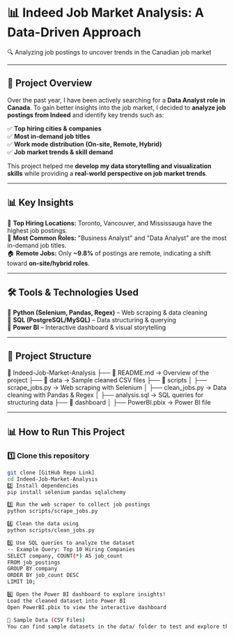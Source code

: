 # 📊 Indeed Job Market Analysis: A Data-Driven Approach  
🔍 Analyzing job postings to uncover trends in the Canadian job market  

---

## 📌 Project Overview  
Over the past year, I have been actively searching for a **Data Analyst role in Canada**. To gain better insights into the job market, I decided to **analyze job postings from Indeed** and identify key trends such as:  

✅ **Top hiring cities & companies**  
✅ **Most in-demand job titles**  
✅ **Work mode distribution (On-site, Remote, Hybrid)**  
✅ **Job market trends & skill demand**  

This project helped me **develop my data storytelling and visualization skills** while providing a **real-world perspective on job market trends**.  

---

## 📊 Key Insights  
📍 **Top Hiring Locations:** Toronto, Vancouver, and Mississauga have the highest job postings.  
📌 **Most Common Roles:** "Business Analyst" and "Data Analyst" are the most in-demand job titles.  
🏠 **Remote Jobs:** Only **~9.8%** of postings are remote, indicating a shift toward **on-site/hybrid roles**.  

---

## 🛠 Tools & Technologies Used  
🔹 **Python (Selenium, Pandas, Regex)** – Web scraping & data cleaning  
🔹 **SQL (PostgreSQL/MySQL)** – Data structuring & querying  
🔹 **Power BI** – Interactive dashboard & visual storytelling  

---

## 📂 Project Structure  
📂 Indeed-Job-Market-Analysis
├── 📜 README.md → Overview of the project
├── 📂 data → Sample cleaned CSV files
├── 📂 scripts
│ ├── scrape_jobs.py → Web scraping with Selenium
│ ├── clean_jobs.py → Data cleaning with Pandas & Regex
│ ├── analysis.sql → SQL queries for structuring data
├── 📂 dashboard
│ ├── PowerBI.pbix → Power BI file


---

## 📊 How to Run This Project  
### 1️⃣ Clone this repository  
```bash
git clone [GitHub Repo Link]
cd Indeed-Job-Market-Analysis
2️⃣ Install dependencies
pip install selenium pandas sqlalchemy

3️⃣ Run the web scraper to collect job postings
python scripts/scrape_jobs.py

4️⃣ Clean the data using
python scripts/clean_jobs.py

5️⃣ Use SQL queries to analyze the dataset
-- Example Query: Top 10 Hiring Companies
SELECT company, COUNT(*) AS job_count
FROM job_postings
GROUP BY company
ORDER BY job_count DESC
LIMIT 10;

6️⃣ Open the Power BI dashboard to explore insights!
Load the cleaned dataset into Power BI
Open PowerBI.pbix to view the interactive dashboard

📂 Sample Data (CSV Files)
You can find sample datasets in the data/ folder to test and explore the project without running the scraper.
